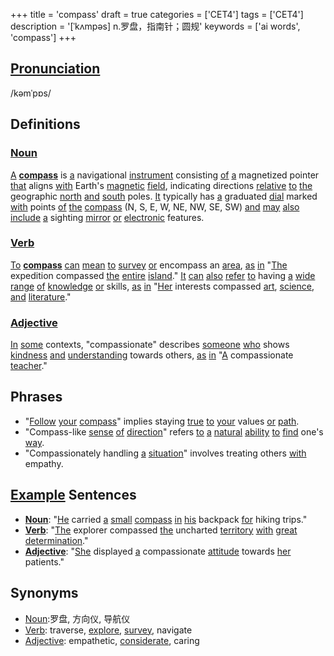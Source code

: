 +++
title = 'compass'
draft = true
categories = ['CET4']
tags = ['CET4']
description = '[ˈkʌmpəs] n.罗盘，指南针；圆规'
keywords = ['ai words', 'compass']
+++

## [Pronunciation](/en/post/pronunciation/)
/kəmˈpɒs/

## Definitions
### [Noun](/en/post/noun/)
[A](/en/post/a/) **[compass](/en/post/compass/)** is [a](/en/post/a/) navigational [instrument](/en/post/instrument/) consisting [of](/en/post/of/) [a](/en/post/a/) magnetized pointer [that](/en/post/that/) aligns [with](/en/post/with/) Earth's [magnetic](/en/post/magnetic/) [field](/en/post/field/), indicating directions [relative](/en/post/relative/) [to](/en/post/to/) [the](/en/post/the/) geographic [north](/en/post/north/) [and](/en/post/and/) [south](/en/post/south/) poles. [It](/en/post/it/) typically has [a](/en/post/a/) graduated [dial](/en/post/dial/) marked [with](/en/post/with/) points [of](/en/post/of/) [the](/en/post/the/) [compass](/en/post/compass/) (N, S, E, W, NE, NW, SE, SW) [and](/en/post/and/) [may](/en/post/may/) [also](/en/post/also/) [include](/en/post/include/) [a](/en/post/a/) sighting [mirror](/en/post/mirror/) [or](/en/post/or/) [electronic](/en/post/electronic/) features.

### [Verb](/en/post/verb/)
[To](/en/post/to/) **[compass](/en/post/compass/)** [can](/en/post/can/) [mean](/en/post/mean/) [to](/en/post/to/) [survey](/en/post/survey/) [or](/en/post/or/) encompass an [area](/en/post/area/), [as](/en/post/as/) [in](/en/post/in/) "[The](/en/post/the/) expedition compassed [the](/en/post/the/) [entire](/en/post/entire/) [island](/en/post/island/)." [It](/en/post/it/) [can](/en/post/can/) [also](/en/post/also/) [refer](/en/post/refer/) [to](/en/post/to/) having [a](/en/post/a/) [wide](/en/post/wide/) [range](/en/post/range/) [of](/en/post/of/) [knowledge](/en/post/knowledge/) [or](/en/post/or/) skills, [as](/en/post/as/) [in](/en/post/in/) "[Her](/en/post/her/) interests compassed [art](/en/post/art/), [science](/en/post/science/), [and](/en/post/and/) [literature](/en/post/literature/)."

### [Adjective](/en/post/adjective/)
[In](/en/post/in/) [some](/en/post/some/) contexts, "compassionate" describes [someone](/en/post/someone/) [who](/en/post/who/) shows [kindness](/en/post/kindness/) [and](/en/post/and/) [understanding](/en/post/understanding/) towards others, [as](/en/post/as/) [in](/en/post/in/) "[A](/en/post/a/) compassionate [teacher](/en/post/teacher/)."

## Phrases
- "[Follow](/en/post/follow/) [your](/en/post/your/) [compass](/en/post/compass/)" implies staying [true](/en/post/true/) [to](/en/post/to/) [your](/en/post/your/) values [or](/en/post/or/) [path](/en/post/path/).
- "Compass-like [sense](/en/post/sense/) [of](/en/post/of/) [direction](/en/post/direction/)" refers [to](/en/post/to/) [a](/en/post/a/) [natural](/en/post/natural/) [ability](/en/post/ability/) [to](/en/post/to/) [find](/en/post/find/) one's [way](/en/post/way/).
- "Compassionately handling [a](/en/post/a/) [situation](/en/post/situation/)" involves treating others [with](/en/post/with/) empathy.

## [Example](/en/post/example/) Sentences
- **[Noun](/en/post/noun/)**: "[He](/en/post/he/) carried [a](/en/post/a/) [small](/en/post/small/) [compass](/en/post/compass/) [in](/en/post/in/) [his](/en/post/his/) backpack [for](/en/post/for/) hiking trips."
- **[Verb](/en/post/verb/)**: "[The](/en/post/the/) explorer compassed [the](/en/post/the/) uncharted [territory](/en/post/territory/) [with](/en/post/with/) [great](/en/post/great/) [determination](/en/post/determination/)."
- **[Adjective](/en/post/adjective/)**: "[She](/en/post/she/) displayed [a](/en/post/a/) compassionate [attitude](/en/post/attitude/) towards [her](/en/post/her/) patients."

## Synonyms
- [Noun](/en/post/noun/):罗盘, 方向仪, 导航仪
- [Verb](/en/post/verb/): traverse, [explore](/en/post/explore/), [survey](/en/post/survey/), navigate
- [Adjective](/en/post/adjective/): empathetic, [considerate](/en/post/considerate/), caring

